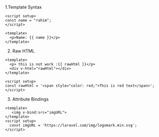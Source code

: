 1.Template Syntax
```vue
<script setup>
const name = "rahim";
</script>

<template>
  <p>Name: {{ name }}</p>
</template>
```

2. Raw HTML
```vue
<template>
  <p> this is not work :{{ rawHtml }}</p>
  <div v-html="rawHtml"></div>
</template>

<script setup>
const rawHtml = '<span style="color: red;">This is red text</span>';
</script>
```

3. Attribute Bindings
```vue
<template>
   <img v-bind:src="imgURL">
</template>
<script setup>
  const imgURL = 'https://laravel.com/img/logomark.min.svg';
</script>
```